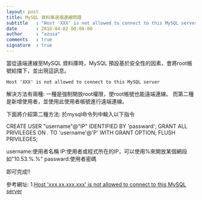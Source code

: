 ```yaml
---
layout: post
title: MySQL 資料庫遠端連線問題
subtitle   : "Host 'XXX' is not allowed to connect to this MySQL server"
date       : 2018-04-02 00:00:00
author     : "azusa"
comments   : true
signature  : true
---
```


    

當從遠端連線至MySQL 資料庫時，MySQL 預設基於安全性的因素，會將root帳號給擋下，並出現這訊息。

    Host 'XXX' is not allowed to connect to this MySQL server

解決方法有兩種:
一種是強制開放root權限，使root帳號也能遠端連線。
而第二種是新增使用者，並使用此使用者帳號進行遠端連線。

下面將介紹第二種方法:
於mysql命令列中輸入以下指令

CREATE USER "username"@"IP" IDENTIFIED BY 'passward';
GRANT ALL PRIVILEGES ON *.* TO 'username'@'P'
WITH GRANT OPTION;
FLUSH PRIVILEGES;

username:使用者名稱
IP:使用者或程式所在的IP，可以使用%來開放某個網段
如"10.53.%.%"
passward:使用者密碼

即可完成!!

參考網址:
1.[Host 'xxx.xx.xxx.xxx' is not allowed to connect to this MySQL server](https://stackoverflow.com/questions/1559955/host-xxx-xx-xxx-xxx-is-not-allowed-to-connect-to-this-mysql-server?utm_medium=organic&utm_source=google_rich_qa&utm_campaign=google_rich_qa)




